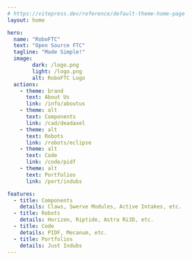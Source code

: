 ```yaml
---
# https://vitepress.dev/reference/default-theme-home-page
layout: home

hero:
  name: "RoboFTC"
  text: "Open Source FTC"
  tagline: "Made Simple!"
  image:
        dark: /logo.png
        light: /logo.png
        alt: RoboFTC Logo
  actions:
    - theme: brand
      text: About Us
      link: /info/aboutus
    - theme: alt
      text: Components
      link: /cad/deadaxel
    - theme: alt
      text: Robots
      link: /robots/eclipse
    - theme: alt
      text: Code
      link: /code/pidf
    - theme: alt
      text: Portfolios
      link: /port/indubs

features:
  - title: Components
    details: Claws, Swerve Modules, Active Intakes, etc.
  - title: Robots
    details: Horizon, Riptide, Astra Ri3D, etc.
  - title: Code
    details: PIDF, Mecanum, etc.
  - title: Portfolios
    details: Just Indubs
---
```

